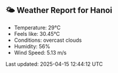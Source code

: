 <!-- WEATHER-START -->
## 🌤 Weather Report for Hanoi

- Temperature: 29°C
- Feels like: 30.45°C
- Conditions: overcast clouds
- Humidity: 56%
- Wind Speed: 5.13 m/s

Last updated: 2025-04-15 12:44:12 UTC
<!-- WEATHER-END -->
